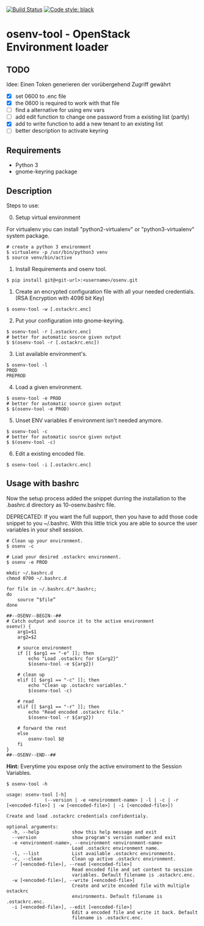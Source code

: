 [![Build Status](https://travis-ci.org/opnmind/osenv.svg?branch=master)](https://travis-ci.org/opnmind/osenv)
[![Code style: black](https://img.shields.io/badge/code%20style-black-000000.svg)](https://github.com/psf/black)
# osenv-tool - OpenStack Environment loader

## TODO

Idee: Einen Token generieren der vorübergehend Zugriff gewährt

- [x] set 0600 to .enc file
- [x] the 0600 is required to work with that file
- [ ] find a alternative for using env vars
- [ ] add edit function to change one password from a existing list (partly)
- [x] add to write function to add a new tenant to an existing list
- [ ] better description to activate keyring

## Requirements

- Python 3
- gnome-keyring package

## Description

Steps to use:

00. Setup virtual environment

For virtualenv you can install "python2-virtualenv" or "python3-virtualenv" system package.

```shell
# create a python 3 environment
$ virtualenv -p /usr/bin/python3 venv
$ source venv/bin/active
```

1. Install Requirements and osenv tool.

```shell
$ pip install git@<git-url>:<username>/osenv.git
```

1. Create an encrypted configuration file with all your needed credentials. (RSA Encryption with 4096 bit Key)

```shell
$ osenv-tool -w [.ostackrc.enc]
```

2. Put your configuration into gnome-keyring.

```shell
$ osenv-tool -r [.ostackrc.enc]
# better for automatic source given output
$ $(osenv-tool -r [.ostackrc.enc])
```

3. List available environment's.

```shell
$ osenv-tool -l
PROD
PREPROD
```

4. Load a given environment.

```shell
$ osenv-tool -e PROD
# better for automatic source given output
$ $(osenv-tool -e PROD)
```

5. Unset ENV variables if environment isn't needed anymore.

```shell
$ osenv-tool -c
# better for automatic source given output
$ $(osenv-tool -c)
```

6. Edit a existing encoded file.

```shell
$ osenv-tool -i [.ostackrc.enc]
```

## Usage with bashrc

Now the setup process added the snippet durring the installation to the .bashrc.d directory as 10-osenv.bashrc file.

DEPRECATED: If you want the full support, then you have to add those code snippet to you ~/.bashrc.
With this little trick you are able to source the user variables in your shell session.

```shell
# Clean up your environment.
$ osenv -c

# Load your desired .ostackrc environment.
$ osenv -e PROD
```

```shell
mkdir ~/.bashrc.d
chmod 0700 ~/.bashrc.d

for file in ~/.bashrc.d/*.bashrc;
do
    source “$file”
done

##--OSENV--BEGIN--##
# Catch output and source it to the active environment
osenv() {
    arg1=$1
    arg2=$2

    # source environment
    if [[ $arg1 == "-e" ]]; then
        echo "Load .ostackrc for ${arg2}"
        $(osenv-tool -e ${arg2})

    # clean up
    elif [[ $arg1 == "-c" ]]; then
        echo "Clean up .ostackrc variables."
        $(osenv-tool -c)
    
    # read 
    elif [[ $arg1 == "-r" ]]; then
        echo "Read encoded .ostackrc file."
        $(osenv-tool -r ${arg2})

    # forward the rest
    else
        osenv-tool $@
    fi
}
##--OSENV--END--##
```
   
**Hint:**
Everytime you expose only the active enviroment to the Session Variables.

```shell
$ osenv-tool -h
```

```log
usage: osenv-tool [-h]
              (--version | -e <environment-name> | -l | -c | -r [<encoded-file>] | -w [<encoded-file>] | -i [<encoded-file>])

Create and load .ostackrc credentials confidentialy.

optional arguments:
  -h, --help            show this help message and exit
  --version             show program's version number and exit
  -e <environment-name>, --environment <environment-name>
                        Load .ostackrc environment name.
  -l, --list            List available .ostackrc environments.
  -c, --clean           Clean up active .ostackrc environment.
  -r [<encoded-file>], --read [<encoded-file>]
                        Read encoded file and set content to session
                        variables. Default filename is .ostackrc.enc.
  -w [<encoded-file>], --write [<encoded-file>]
                        Create and write encoded file with multiple ostackrc
                        environments. Default filename is .ostackrc.enc.
  -i [<encoded-file>], --edit [<encoded-file>]
                        Edit a encoded file and write it back. Default
                        filename is .ostackrc.enc.
```
